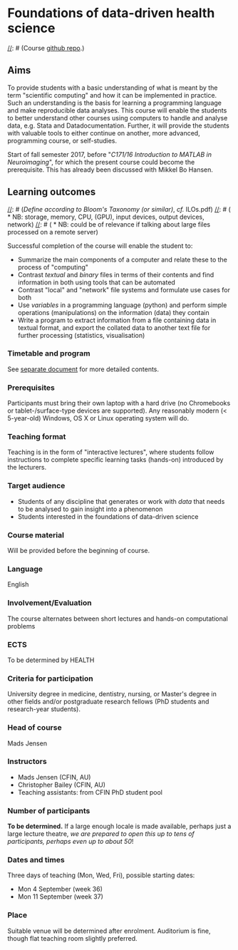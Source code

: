 # Foundations of data-driven health science

[//]: # (Course [github repo](https://github.com/MadsJensen/intro_to_scientific_computing).)

## Aims ##

To provide students with a basic understanding of what is meant by the term "scientific computing" and how it can be implemented in practice. Such an understanding is the basis for learning a programming language and make reproducible data analyses. This course will enable the students to better understand other courses using computers to handle and analyse data, e.g. Stata and Datadocumentation. Further, it will provide the students with valuable tools to either continue on another, more advanced, programming course, or self-studies.

Start of fall semester 2017, before "_C171/16 Introduction to MATLAB in Neuroimaging_", for which the present course could become the prerequisite. This has already been discussed with Mikkel Bo Hansen.

## Learning outcomes

[//]: # (_Define according to Bloom's Taxonomy (or similar)_, _cf._ ILOs.pdf)
[//]: # (    * NB: storage, memory, CPU, (GPU), input devices, output devices, network)
[//]: # (    * NB: could be of relevance if talking about large files processed on a remote server)

Successful completion of the course will enable the student to:

* Summarize the main components of a computer and relate these to the process of "computing"
* Contrast _textual_ and _binary_ files in terms of their contents and find information in both using tools that can be automated
* Contrast "local" and "network" file systems and formulate use cases for both
* Use _variables_ in a programming language (python) and perform simple operations (manipulations) on the information (data) they contain
* Write a program to extract information from a file containing data in textual format, and export the collated data to another text file for further processing (statistics, visualisation)

[//]: # (     * MJ: visualization might be to advanced. CJB: agreed)

### Timetable and program

See [separate document](program.md) for more detailed contents.

### Prerequisites

Participants must bring their own laptop with a hard drive (no Chromebooks or tablet-/surface-type devices are supported). Any reasonably modern (< 5-year-old) Windows, OS X or Linux operating system will do.

### Teaching format

Teaching is in the form of "interactive lectures", where students follow 
instructions to complete specific learning tasks (hands-on) introduced by the lecturers. 

### Target audience

* Students of any discipline that generates or work with _data_ that needs to be analysed to gain insight into a phenomenon
* Students interested in the foundations of data-driven science

### Course material

Will be provided before the beginning of course.

### Language

English

### Involvement/Evaluation

The course alternates between short lectures and hands-on computational problems

### ECTS
To be determined by HEALTH

[//]: # (MJ: isn't this calculated based on the hours the course takes?)

### Criteria for participation

University degree in medicine, dentistry, nursing, or Master's degree in other fields and/or postgraduate research fellows (PhD students and research-year students).

### Head of course
Mads Jensen

### Instructors
* Mads Jensen (CFIN, AU)
* Christopher Bailey (CFIN, AU)
* Teaching assistants: from CFIN PhD student pool

### Number of participants
__To be determined.__ If a large enough locale is made available, perhaps just a large lecture theatre, _we are prepared to open this up to tens of participants, perhaps even up to about 50_!

[//]: # (We may live to regret this...)

### Dates and times

Three days of teaching (Mon, Wed, Fri), possible starting dates:
* Mon 4 September (week 36)
* Mon 11 September (week 37)

### Place
Suitable venue will be determined after enrolment. Auditorium is fine, though flat teaching room slightly preferred.
